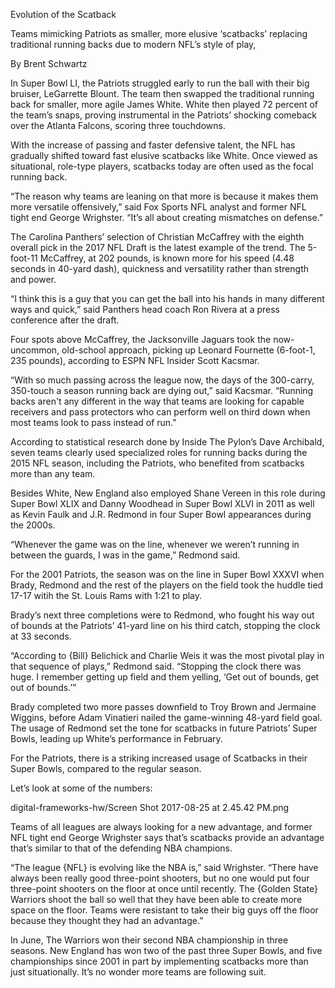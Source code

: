 Evolution of the Scatback


Teams mimicking Patriots as smaller, more elusive ‘scatbacks’ replacing traditional running backs due to modern NFL’s style of play, 


By Brent Schwartz



In Super Bowl LI, the Patriots struggled early to run the ball with their big bruiser, LeGarrette Blount. The team then swapped the traditional running back for smaller, more agile James White. White then played 72 percent of the team’s snaps, proving instrumental in the Patriots’ shocking comeback over the Atlanta Falcons, scoring three touchdowns. 


With the increase of passing and faster defensive talent, the NFL has gradually shifted toward fast elusive scatbacks like White. Once viewed as situational, role-type players, scatbacks today are often used as the focal running back.


“The reason why teams are leaning on that more is because it makes them more versatile offensively,” said Fox Sports NFL analyst and former NFL tight end George Wrighster. “It’s all about creating mismatches on defense.” 


The Carolina Panthers’ selection of Christian McCaffrey with the eighth overall pick in the 2017 NFL Draft is the latest example of the trend. The 5-foot-11 McCaffrey, at 202 pounds, is known more for his speed (4.48 seconds in 40-yard dash), quickness and versatility rather than strength and power. 


“I think this is a guy that you can get the ball into his hands in many different ways and quick,” said Panthers head coach Ron Rivera at a press conference after the draft. 


Four spots above McCaffrey, the Jacksonville Jaguars took the now-uncommon, old-school approach, picking up Leonard Fournette (6-foot-1, 235 pounds), according to ESPN NFL Insider Scott Kacsmar.
 

“With so much passing across the league now, the days of the 300-carry, 350-touch a season running back are dying out,” said Kacsmar. “Running backs aren't any different in the way that teams are looking for capable receivers and pass protectors who can perform well on third down when most teams look to pass instead of run.”


According to statistical research done by Inside The Pylon’s Dave Archibald, seven teams clearly used specialized roles for running backs during the 2015 NFL season, including the Patriots, who benefited from scatbacks more than any team. 


Besides White, New England also employed Shane Vereen in this role during Super Bowl XLIX and Danny Woodhead in Super Bowl XLVI in 2011 as well as Kevin Faulk and J.R. Redmond in four Super Bowl appearances during the 2000s. 


“Whenever the game was on the line, whenever we weren’t running in between the guards, I was in the game,” Redmond said.


For the 2001 Patriots, the season was on the line in Super Bowl XXXVI when Brady, Redmond and the rest of the players on the field took the huddle tied 17-17 witih the St. Louis Rams with 1:21 to play. 


Brady’s next three completions were to Redmond, who fought his way out of bounds at the Patriots’ 41-yard line on his third catch, stopping the clock at 33 seconds.


“According to {Bill} Belichick and Charlie Weis it was the most pivotal play in that sequence of plays,” Redmond said. “Stopping the clock there was huge. I remember getting up field and them yelling, ‘Get out of bounds, get out of bounds.’”


Brady completed two more passes downfield to Troy Brown and Jermaine Wiggins, before Adam Vinatieri nailed the game-winning 48-yard field goal. The usage of Redmond set the tone for scatbacks in future Patriots’ Super Bowls, leading up White’s performance in February. 


For the Patriots, there is a striking increased usage of Scatbacks in their Super Bowls, compared to the regular season. 


Let’s look at some of the numbers:



digital-frameworks-hw/Screen Shot 2017-08-25 at 2.45.42 PM.png 


Teams of all leagues are always looking for a new advantage, and former NFL tight end George Wrighster says that’s scatbacks provide an advantage that’s similar to that of the defending NBA champions. 


“The league {NFL} is evolving like the NBA is,” said Wrighster. “There have always been really good three-point shooters, but no one would put four three-point shooters on the floor at once until recently. The {Golden State} Warriors shoot the ball so well that they have been able to create more space on the floor. Teams were resistant to take their big guys off the floor because they thought they had an advantage.”


In June, The Warriors won their second NBA championship in three seasons. New England has won two of the past three Super Bowls, and five championships since 2001 in part by implementing scatbacks more than just situationally. It’s no wonder more teams are following suit. 

